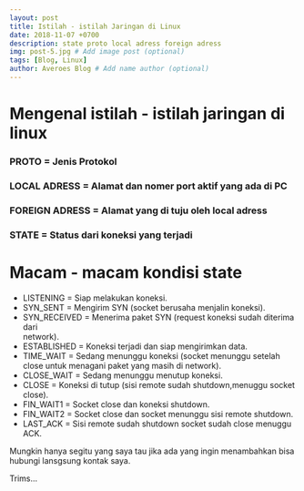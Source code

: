 ```yaml
---
layout: post
title: Istilah - istilah Jaringan di Linux
date: 2018-11-07 +0700
description: state proto local adress foreign adress
img: post-5.jpg # Add image post (optional)
tags: [Blog, Linux]
author: Averoes Blog # Add name author (optional)
---
```


# Mengenal istilah - istilah jaringan di linux

### PROTO = Jenis Protokol

### LOCAL ADRESS = Alamat dan nomer port aktif yang ada di PC 

### FOREIGN ADRESS = Alamat yang di tuju oleh local adress

### STATE = Status dari koneksi yang terjadi 

# Macam - macam kondisi state

- LISTENING  = Siap melakukan koneksi.
- SYN_SENT   = Mengirim SYN (socket berusaha menjalin koneksi).
- SYN_RECEIVED = Menerima paket SYN (request koneksi sudah diterima dari   
                 network).
- ESTABLISHED = Koneksi terjadi dan siap mengirimkan data.
- TIME_WAIT = Sedang menunggu koneksi (socket menunggu setelah close untuk
              menagani paket yang masih di network).
- CLOSE_WAIT = Sedang menunggu menutup koneksi.
- CLOSE      = Koneksi di tutup (sisi remote sudah shutdown,menuggu socket
               close).
- FIN_WAIT1 = Socket close dan koneksi shutdown.
- FIN_WAIT2 = Socket close dan socket menunggu sisi remote shutdown.
- LAST_ACK = Sisi remote sudah shutdown socket sudah close menuggu ACK.


Mungkin hanya segitu yang saya tau jika ada yang ingin menambahkan bisa hubungi lansgsung kontak saya.

Trims...










